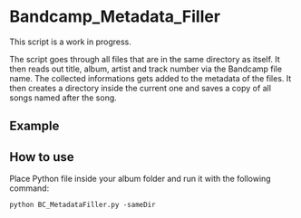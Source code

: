 # Bandcamp_Metadata_Filler
This script is a work in progress.

The script goes through all files that are in the same directory as itself. It then reads out title, album, artist and track number via the Bandcamp file name. The collected informations gets added to the metadata of the files. It then creates a directory inside the current one and saves a copy of all songs named after the song.

## Example



## How to use
Place Python file inside your album folder and run it with the following command:
```
python BC_MetadataFiller.py -sameDir
```





